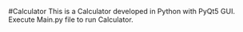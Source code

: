 #Calculator 
This is a Calculator developed in Python with PyQt5 GUI.
Execute Main.py file to run Calculator.
